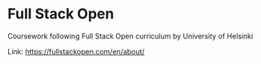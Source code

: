 # Full Stack Open
Coursework following Full Stack Open curriculum by University of Helsinki

Link: https://fullstackopen.com/en/about/
